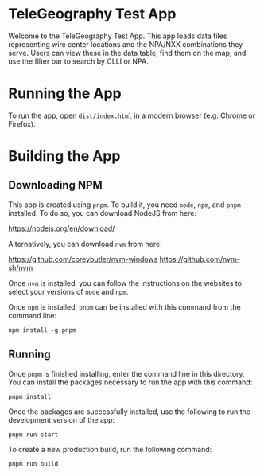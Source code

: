 # TeleGeography Test App

Welcome to the TeleGeography Test App. This app loads data files representing wire center locations and the NPA/NXX combinations they serve. Users can view these in the data table, find them on the map, and use the filter bar to search by CLLI or NPA.

# Running the App

To run the app, open `dist/index.html` in a modern browser (e.g. Chrome or Firefox).

# Building the App

## Downloading NPM

This app is created using `pnpm`. To build it, you need `node`, `npm`, and `pnpm` installed. To do so, you can download NodeJS from here:

https://nodejs.org/en/download/

Alternatively, you can download `nvm` from here:

https://github.com/coreybutler/nvm-windows
https://github.com/nvm-sh/nvm

Once `nvm` is installed, you can follow the instructions on the websites to select your versions of `node` and `npm`.

Once `npm` is installed, `pnpm` can be installed with this command from the command line:

`npm install -g pnpm`

## Running

Once `pnpm` is finished installing, enter the command line in this directory. You can install the packages necessary to run the app with this command:

`pnpm install`

Once the packages are successfully installed, use the following to run the development version of the app:

`pnpm run start`

To create a new production build, run the following command:

`pnpm run build`